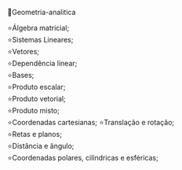 📑Geometria-analitica

⭐Álgebra matricial;  
⭐Sistemas Lineares;  
⭐Vetores;  
⭐Dependência linear;  
⭐Bases;  
⭐Produto escalar;  
⭐Produto vetorial;  
⭐Produto misto;  
⭐Coordenadas cartesianas;
⭐Translação e rotação;  
⭐Retas e planos;  
⭐Distância e ângulo;  
⭐Coordenadas polares, cilíndricas e esféricas;
